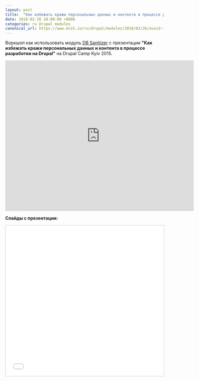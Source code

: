 ```yaml
---
layout: post
title:  "Как избежать кражи персональных данных и контента в процессе разработки на Drupal"
date: 2018-02-26 10:00:00 +0000
categories: ru Drupal modules
canonical_url: https://www.enik.io/ru/drupal/modules/2018/02/26/avoid-theft-data.html
---
```


Воркшоп как использовать модуль [DB Sanitizer](https://www.drupal.org/project/db_sanitizer) с презентации
**"Как избежать кражи персональных данных и контента в процессе разработки на Drupal"** на Drupal Camp Kyiv 2015.

<iframe width="600" height="480" src="https://www.youtube.com/embed/HgVZm0cxC0I?start=11520" frameborder="0" allow="accelerometer; autoplay; encrypted-media; gyroscope; picture-in-picture" allowfullscreen></iframe>

**Слайды с презентации:**
<iframe width="600" height="480" src="//www.slideshare.net/slideshow/embed_code/key/hKiDmzXapcNAFp" frameborder="0" marginwidth="0" marginheight="0" scrolling="no" style="border:1px solid #CCC; border-width:1px; margin-bottom:5px; max-width: 100%;" allowfullscreen> </iframe>
